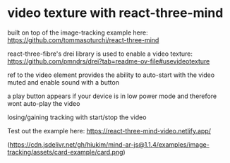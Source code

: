 # video texture with react-three-mind
built on top of the image-tracking example here: https://github.com/tommasoturchi/react-three-mind

react-three-fibre's drei library is used to enable a video texture:
https://github.com/pmndrs/drei?tab=readme-ov-file#usevideotexture

ref to the video element provides the ability to auto-start with the video muted and enable sound with a button

a play button appears if your device is in low power mode and therefore wont auto-play the video

losing/gaining tracking with start/stop the video

Test out the example here: https://react-three-mind-video.netlify.app/

(https://cdn.jsdelivr.net/gh/hiukim/mind-ar-js@1.1.4/examples/image-tracking/assets/card-example/card.png)
